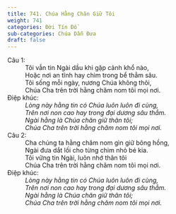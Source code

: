 ```yaml
---
title: 741. Chúa Hằng Chăn Giữ Tôi
weight: 741
categories: Đời Tín Đồ
sub-categories: Chúa Dẫn Đưa
draft: false
---
```

<dl><dt>Câu 1:</dt><dd data-verse="1">Tôi vẫn tin Ngài dầu khi gặp cảnh khổ nào, <br/>Hoặc nơi an tĩnh hay chìm trong bể thẳm sâu. <br/>Tôi sống mỗi ngày, nương Chúa không thôi, <br/>Chúa Cha trên trời hằng chăm nom tôi mọi nơi. </dd><dt>Điệp khúc:</dt><dd data-chorus="1"><em>Lòng này hằng tin có Chúa luôn luôn đi cùng, <br/>Trên nơi non cao hay trong đại dương sâu thẳm. <br/>Ngài hằng là Chúa chăn giữ thân tôi; <br/>Chúa Cha trên trời hằng chăm nom tôi mọi nơi. </em></dd><dt>Câu 2:</dt><dd data-verse="2">Cha chúng ta hằng chăm nom gìn giữ bông hồng, <br/>Ngài đưa dắt lối cho từng chim nhỏ bé kia. <br/>Tôi vững tin Ngài, luôn nhớ thân tôi <br/>Chúa Cha trên trời hằng chăm nom tôi mọi nơi. </dd><dt>Điệp khúc:</dt><dd data-chorus="1"><em>Lòng này hằng tin có Chúa luôn luôn đi cùng, <br/>Trên nơi non cao hay trong đại dương sâu thẳm. <br/>Ngài hằng là Chúa chăn giữ thân tôi; <br/>Chúa Cha trên trời hằng chăm nom tôi mọi nơi. </em></dd></dl>
